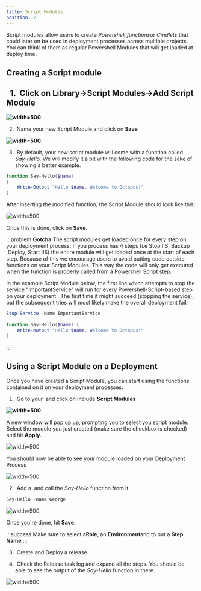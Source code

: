 ```yaml
---
title: Script Modules
position: 7
---
```



Script modules allow users to create *Powershell functions*or *Cmdlets* that could later on be used in deployment processes across multiple projects. You can think of them as regular Powershell Modules that will get loaded at deploy time.

## Creating a Script module

##   1.  Click on **Library**->**Script Modules**->**Add Script Module**


**![](/docs/images/3048136/3278027.png "width=500")**


2.  Name your new Script Module and click on **Save**


**![](/docs/images/3048136/3278026.png "width=500")**


3.  By default, your new script module will come with a function called *Say-Hello.* We will modify it a bit with the following code for the sake of showing a better example.

```powershell
function Say-Hello($name)
{
    Write-Output "Hello $name. Welcome to Octopus!"
}
```


After inserting the modified function, the Script Module should look like this:


![](/docs/images/3048136/3278025.png "width=500")


Once this is done, click on **Save.**

:::problem
**Gotcha**
The script modules get loaded once for every step on your deployment process. If you process has 4 steps (i.e Stop IIS, Backup ,Deploy, Start IIS) the entire module will get loaded once at the start of each step. Because of this we encourage users to avoid putting code outside functions on your Script Modules. This way the code will only get executed when the function is properly called from a Powershell Script step.


In the example Script Module below, the first line which attempts to stop the service "ImportantService" will run for every Powershell-Script-based step on your deployment . The first time it might succeed (stopping the service), but the subsequent tries will most likely make the overall deployment fail.

```powershell
Stop-Service -Name ImportantService
 
function Say-Hello($name) {
	Write-output "Hello $name. Welcome to Octopus!"
}
```
:::




## Using a Script Module on a Deployment


Once you have created a Script Module, you can start using the functions contained on it on your deployment processes.


1.  Go to your  and click on Include **Script Modules**


**![](/docs/images/3048136/3278024.png "width=500")**


A new window will pop up up, prompting you to select you script module. Select the module you just created (make sure the checkbox is checked) and hit **Apply**.


![](/docs/images/3048136/3278023.png "width=500")


You should now be able to see your module loaded on your Deployment Process


![](/docs/images/3048136/3278022.png "width=500")


2.  Add a  and call the *Say-Hello* function from it.

```powershell
Say-Hello -name George
```


![](/docs/images/3048136/3278021.png "width=500")


Once you're done, hit **Save.**

:::success
Make sure to select a**Role**, an **Environment**and to put a **Step Name**
:::


3.  Create and Deploy a release.


4.  Check the Release task log and expand all the steps. You should be able to see the output of the *Say-Hello* function in there.


![](/docs/images/3048136/3278020.png "width=500")
